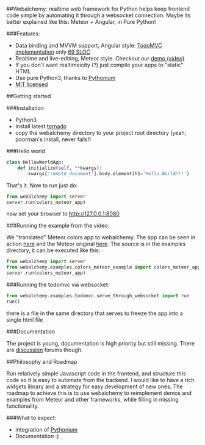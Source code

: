 ##Webalchemy: realtime web framework for Python
helps keep frontend code simple by automating it through a websocket connection. Maybe its better explained like this: Meteor + Angular, in Pure Python!

###Features:

- Data binding and MVVM support, Angular style: [TodoMVC implementation](http://skariel.org/webalchemy/todomvc.html) only [69 SLOC](https://github.com/skariel/webalchemy/tree/master/webalchemy/examples/todomvc)
- Realtime and live-editing, Meteor style. Checkout our [demo (video)](https://vimeo.com/74150054)
- If you don't want realtimeicity (?) just compile your apps to "static" HTML
- Use pure Python3, thanks to [Pythonium](https://github.com/pythonium/pythonium)
- [MIT licensed](LICENSE.txt)

##Getting started

###Installation

* Python3
* Install latest [tornado](http://www.tornadoweb.org/en/stable/#installation)
* copy the webalchemy directory to your project root directory (yeah, poorman's install, never fails!)

###Hello world

```python
class HellowWorldApp:
    def initialize(self, **kwargs):
        kwargs['remote_document'].body.element(h1='Hello World!!!')
```

That's it. Now to run just do:

```python
from webalchemy import server
server.run(colors_meteor_app) 
```

now set your browser to http://127.0.0.1:8080

###Running the example from the video:

We "translated" Meteor colors app to webalchemy. The app can be seen in action [here](https://vimeo.com/74150054) and the Meteor original [here](http://www.meteor.com/screencast). The source is in the examples directory, it can be executed like this:

```python
from webalchemy import server
from webalchemy.examples.colors_meteor_example import colors_meteor_app
server.run(colors_meteor_app) 
```

###Running the todomvc via websocket:

```python
from webalchemy.examples.todomvc.serve_through_websocket import run
run()
```

there is a file in the same directory that serves to freeze the app into a single html file

###Documentation

The project is young, documentation is high priority but still missing. There are [discussion](https://groups.google.com/forum/#!forum/webalchemy/) forums though.

##Philosophy and Roadmap

Run relatively simple Javascript code in the frontend, and structure this code so it is easy to automate from the backend. I would like to have a rich widgets library and a strategy for easy development of new ones. The roadmap to achieve this is to use webalchemy to reimplement demos and examples from Meteor and other frameworks, while filling in missing functionality.

###What to expect:

- integration of [Pythonium](https://github.com/pythonium/pythonium)
- Documentation :)

